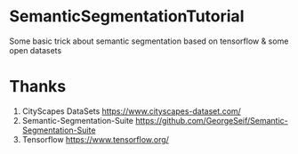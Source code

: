 # SemanticSegmentationTutorial

Some basic trick about semantic segmentation based on tensorflow & some open datasets

# Thanks
1. CityScapes DataSets https://www.cityscapes-dataset.com/
2. Semantic-Segmentation-Suite https://github.com/GeorgeSeif/Semantic-Segmentation-Suite
3. Tensorflow https://www.tensorflow.org/
